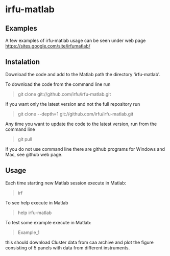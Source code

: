 irfu-matlab
===========

Examples
--------

A few examples of irfu-matlab usage can be seen under web page https://sites.google.com/site/irfumatlab/


Instalation
------------

Download the code and add to the Matlab path the directory 'irfu-matlab'.

To download the code from the command line run

> git clone git://github.com/irfu/irfu-matlab.git

If you want only the latest version and not the full repository run

> git clone --depth=1 git://github.com/irfu/irfu-matlab.git

Any time you want to update the code to the latest version, run from the command line 

> git pull

If you do not use command line there are github programs for Windows and Mac, see github web page. 

Usage
-----

Each time starting new Matlab session execute in Matlab:

> irf

To see help execute in Matlab 

> help irfu-matlab

To test some example execute in Matlab:

> Example_1

this should download Cluster data from caa archive and plot the figure consisting of 5 panels with data from different instruments. 
